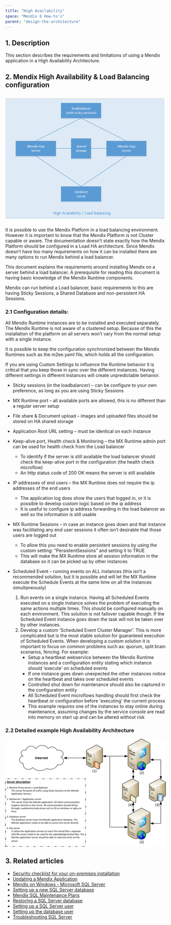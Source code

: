 ```yaml
---
title: "High Availability"
space: "Mendix 6 How-to's"
parent: "design-the-architecture"
---
```

## 1. Description

This section describes the requirements and limitations of using a Mendix application in a High Availability Architecture.

## 2\. Mendix High Availability & Load Balancing configuration

## ![Simple HA Architecture](attachments/18448663/18580722.png)

It is possible to use the Mendix Platform in a load balancing environment. However it is important to know that the Mendix Platform is not Cluster capable or aware. The documentation doesn’t state exactly how the Mendix Platform should be configured in a Load HA architecture. Since Mendix doesn’t have too many requirements on how it can be installed there are many options to run Mendix behind a load balancer.

This document explains the requirements around installing Mendix on a server behind a load balancer. A prerequisite for reading this document is having basic knowledge of the Mendix Runtime components.

Mendix can run behind a Load balancer, basic requirements to this are having Sticky Sessions, a Shared Database and non-persistent HA Sessions.

### 2.1 Configuration details:

All Mendix Runtime instances are to be installed and executed separately. The Mendix Runtime is not aware of a clustered setup. Because of this the installation of the platform on all servers won’t vary from the normal setup with a single instance.

It is possible to keep the configuration synchronized between the Mendix Runtimes such as the m2ee.yaml file, which holds all the configuration.

If you are using Custom Settings to influence the Runtime behavior it is critical that you keep those in sync over the different instances. Having different settings in different instances will create unpredictable behavior.

*   Sticky sessions (in the loadbalancer) – can be configure to your own preference, as long as you are using Sticky Sessions
*   MX Runtime port – all available ports are allowed, this is no different than a regular server setup
*   File share & Document upload – images and uploaded files should be stored on HA shared storage
*   Application Root URL setting – must be identical on each instance
*   Keep-alive port, Health check & Monitoring – the MX Runtime admin port can be used for health check from the Load balancer
    * To identify if the server is still available the load balancer should check the keep-alive port in the configuration (the health check microflow)
    * An http status code of 200 OK means the server is still available
*   IP addresses of end users – the MX Runtime does not require the ip addresses of the end users
    * The application log does show the users that logged in, or it is possible to develop custom logic based on the ip address
    * It is useful to configure ip address forwarding in the load balancer as well so the information is still usable
*   MX Runtime Sessions – in case an instance goes down and that instance was facilitating any end user sessions it often isn’t desirable that those users are logged out
    * To allow this you need to enable persistent sessions by using the custom setting: “PersistentSessions” and setting it to TRUE
    * This will make the MX Runtime store all session information in the database so it can be picked up by other instances
*   Scheduled Event – running events on ALL instances (this isn’t a recommended solution, but it is possible and will let the MX Runtime execute the Schedule Events at the same time on all the instances simultaneously)

    1.  Run events on a single instance. Having all Scheduled Events executed on a single instance solves the problem of executing the same actions multiple times. This should be configured manually on each environment. This solution is not failover capable though. If the Scheduled Event instance goes down the task will not be taken over by other instances.
    2.  Develop a custom ‘Scheduled Event Cluster Manager’. This is more complicated but is the most stable solution for guaranteed execution of Scheduled Events. When developing a custom solution it is important to focus on common problems such as: quorum, split brain scenarios, fencing. For example:
        * Setup a heartbeat webservice between the Mendix Runtime instances and a configuration entity stating which instance should 'execute' on scheduled events
        * If one instance goes down unexpected the other instances notice on the heartbeat and takes over scheduled events
        * Controlled shut down for maintenance should also be captured in the configuration entity
        * All Scheduled Event microflows handling should first check the heartbeat or configuration before 'executing' the current process
        * This example requires one of the instances to stay online during maintenance, assuming changes by the service console are read into memory on start up and can be altered without risk

### 2.2 Detailed example High Availability Architecture

![Example architecture for a High Availability environment](attachments/18448663/18580721.jpg)

## 3\. Related articles

*   [Security checklist for your on-premises installation](/howto6/security-checklist-for-your-on-premises-installation)
*   [Updating a Mendix Application](/howto6/updating-a-mendix-application)
*   [Mendix on Windows - Microsoft SQL Server](/howto6/mendix-on-windows-microsoft-sql-server)
*   [Setting up a new SQL Server database](/howto6/setting-up-a-new-sql-server-database)
*   [Mendix SQL Maintenance Plans](/howto6/mendix-sql-maintenance-plans)
*   [Restoring a SQL Server database](/howto6/restoring-a-sql-server-database)
*   [Setting up a SQL Server user](/howto6/setting-up-a-sql-server-user)
*   [Setting up the database user](/howto6/setting-up-the-database-user)
*   [Troubleshooting SQL Server](/howto6/troubleshooting-sql-server)
